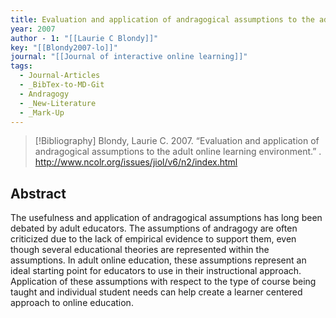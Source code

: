 ```yaml
---
title: Evaluation and application of andragogical assumptions to the adult online learning environment
year: 2007
author - 1: "[[Laurie C Blondy]]"
key: "[[Blondy2007-lo]]"
journal: "[[Journal of interactive online learning]]"
tags:
  - Journal-Articles
  - _BibTex-to-MD-Git
  - Andragogy
  - _New-Literature
  - _Mark-Up
---
```


> [!Bibliography]
> Blondy, Laurie C. 2007. “Evaluation and application of andragogical assumptions to the adult online learning environment.” . http://www.ncolr.org/issues/jiol/v6/n2/index.html

## Abstract
The usefulness and application of andragogical assumptions has long been debated by adult educators. The assumptions of andragogy are often criticized due to the lack of empirical evidence to support them, even though several educational theories are represented within the assumptions. In adult online education, these assumptions represent an ideal starting point for educators to use in their instructional approach. Application of these assumptions with respect to the type of course being taught and individual student needs can help create a learner centered approach to online education.